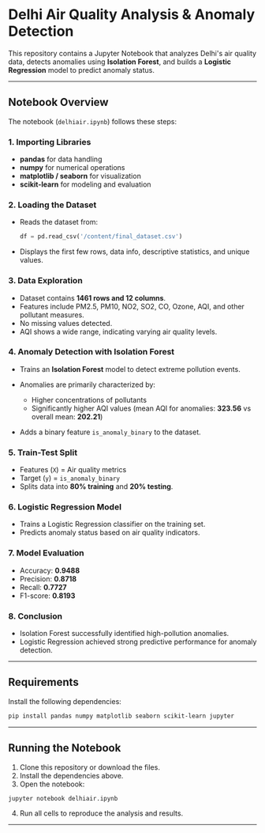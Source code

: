
# Delhi Air Quality Analysis & Anomaly Detection

This repository contains a Jupyter Notebook that analyzes Delhi's air quality data, detects anomalies using **Isolation Forest**, and builds a **Logistic Regression** model to predict anomaly status.

---

## Notebook Overview
The notebook (`delhiair.ipynb`) follows these steps:

### 1. Importing Libraries
- **pandas** for data handling
- **numpy** for numerical operations
- **matplotlib / seaborn** for visualization
- **scikit-learn** for modeling and evaluation

### 2. Loading the Dataset
- Reads the dataset from:
  ```python
  df = pd.read_csv('/content/final_dataset.csv')


* Displays the first few rows, data info, descriptive statistics, and unique values.

### 3. Data Exploration

* Dataset contains **1461 rows and 12 columns**.
* Features include PM2.5, PM10, NO2, SO2, CO, Ozone, AQI, and other pollutant measures.
* No missing values detected.
* AQI shows a wide range, indicating varying air quality levels.

### 4. Anomaly Detection with Isolation Forest

* Trains an **Isolation Forest** model to detect extreme pollution events.
* Anomalies are primarily characterized by:

  * Higher concentrations of pollutants
  * Significantly higher AQI values (mean AQI for anomalies: **323.56** vs overall mean: **202.21**)
* Adds a binary feature `is_anomaly_binary` to the dataset.

### 5. Train-Test Split

* Features (`X`) = Air quality metrics
* Target (`y`) = `is_anomaly_binary`
* Splits data into **80% training** and **20% testing**.

### 6. Logistic Regression Model

* Trains a Logistic Regression classifier on the training set.
* Predicts anomaly status based on air quality indicators.

### 7. Model Evaluation

* Accuracy: **0.9488**
* Precision: **0.8718**
* Recall: **0.7727**
* F1-score: **0.8193**

### 8. Conclusion

* Isolation Forest successfully identified high-pollution anomalies.
* Logistic Regression achieved strong predictive performance for anomaly detection.

---

## Requirements

Install the following dependencies:

```bash
pip install pandas numpy matplotlib seaborn scikit-learn jupyter
```

---

## Running the Notebook

1. Clone this repository or download the files.
2. Install the dependencies above.
3. Open the notebook:

```bash
jupyter notebook delhiair.ipynb
```

4. Run all cells to reproduce the analysis and results.

---


